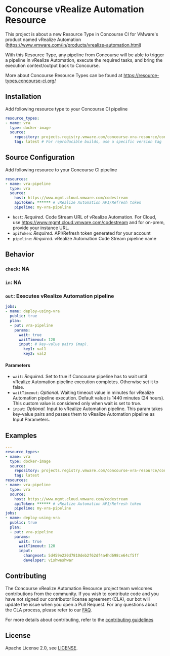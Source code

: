 # Concourse vRealize Automation Resource

This project is about a new Resource Type in Concourse CI for VMware's product named vRealize Automation (https://www.vmware.com/in/products/vrealize-automation.html)

With this Resource Type, any pipeline from Concourse will be able to trigger a pipeline in vRealize Automation, execute the required tasks, and bring the execution context/output back to Concourse.

More about Concourse Resource Types can be found at https://resource-types.concourse-ci.org/

## Installation

Add following resource type to your Concourse CI pipeline

```yaml
resource_types:
- name: vra
  type: docker-image
  source:
    repository: projects.registry.vmware.com/concourse-vra-resource/concourse-vra-resource
    tag: latest # For reproducible builds, use a specific version tag
```

## Source Configuration
Add following resource to your Concourse CI pipeline

```yaml
resources:
- name: vra-pipeline
  type: vra
  source:
    host: https://www.mgmt.cloud.vmware.com/codestream
    apiToken: ****** # vRealize Automation API/Refresh token
    pipeline: my-vra-pipeline
```

* `host`: *Required.* Code Stream URL of vRealize Automation. For Cloud, use https://www.mgmt.cloud.vmware.com/codestream and for on-prem, provide your instance URL.
* `apiToken`: *Required.* API/Refresh token generated for your account
* `pipeline`: *Required.* vRealize Automation Code Stream pipeline name

## Behavior

### `check`: NA

### `in`: NA

### `out`: Executes vRealize Automation pipeline

```yaml
jobs:
- name: deploy-using-vra
  public: true
  plan:
  - put: vra-pipeline
    params:
      wait: true
      waitTimeout: 120
      input: # key-value pairs (map).
        key1: val1
        key2: val2
```

#### Parameters

* `wait`: *Required.* Set to true if Concourse pipeline has to wait until vRealize Automation pipeline execution completes. Otherwise set it to false.
* `waitTimeout`: *Optional.* Waiting timeout value in minutes for vRealize Automation pipeline execution. Default value is 1440 minutes (24 hours). This custom value is considered only when wait is set to true.
* `input`: *Optional.* Input to vRealize Automation pipeline. This param takes key-value pairs and passes them to vRealize Automation pipeline as Input Parameters.


## Examples

```yaml
---
resource_types:
- name: vra
  type: docker-image
  source:
    repository: projects.registry.vmware.com/concourse-vra-resource/concourse-vra-resource
    tag: latest
resources:
- name: vra-pipeline
  type: vra
  source:
    host: https://www.mgmt.cloud.vmware.com/codestream
    apiToken: ****** # vRealize Automation API/Refresh token
    pipeline: my-vra-pipeline
jobs:
- name: deploy-using-vra
  public: true
  plan:
  - put: vra-pipeline
    params:
      wait: true
      waitTimeout: 120
      input:
        changeset: 5d459e220d7810deb2f62df4a4hd698ce64cf5ff
        developer: vishweshwar

```

## Contributing

The Concourse vRealize Automation Resource project team welcomes contributions from the community. If you wish to contribute code and you have not signed our contributor license agreement (CLA), our bot will update the issue when you open a Pull Request. For any questions about the CLA process, please refer to our [FAQ](https://cla.vmware.com/faq).

For more details about contributing, refer to the [contributing guidelines](https://github.com/vmware/concourse-vrealize-automation-resource/blob/master/LICENSE.txt)

## License

Apache License 2.0, see [LICENSE](https://github.com/vmware/concourse-vrealize-automation-resource/blob/master/LICENSE.txt).